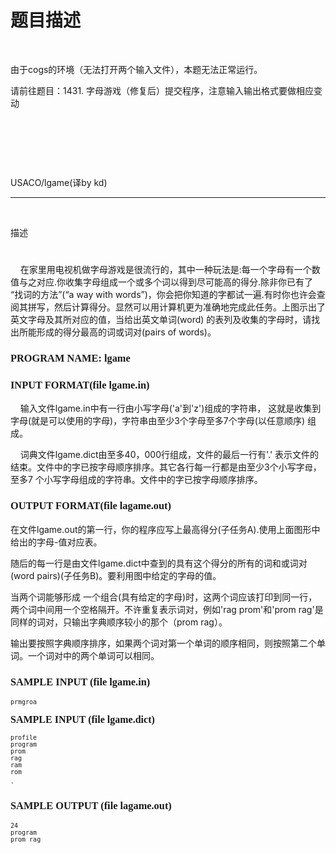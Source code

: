 # 题目描述


<p>
<br/>
</p>
<p>
由于cogs的环境（无法打开两个输入文件），本题无法正常运行。
</p>
<p>
请前往题目：1431. 字母游戏（修复后）提交程序，注意输入输出格式要做相应变动
</p>
<p>
<br/>
</p>
<p>
<br/>
</p>
<p>
<br/>
</p>
<p>
USACO/lgame(译by kd)
</p>
<hr/>
<p>
<br/>
</p>
<p>
描述
</p>
<h3 align="center">
<img alt="" src="/images/upload/image/20120711/20120711173100_35937.gif"/> 
</h3>
<p>
    在家里用电视机做字母游戏是很流行的，其中一种玩法是:每一个字母有一个数值与之对应.你收集字母组成一个或多个词以得到尽可能高的得分.除非你已有了 “找词的方法”(“a way with words”)，你会把你知道的字都试一遍.有时你也许会查阅其拼写，然后计算得分。显然可以用计算机更为准确地完成此任务。上图示出了英文字母及其所对应的值，当给出英文单词(word) 的表列及收集的字母时，请找出所能形成的得分最高的词或词对(pairs of words)。
</p>
<h3>
<span style="font-family:&#39;Times New Roman&#39;;">PROGRAM NAME: lgame</span> 
</h3>
<h3>
<span style="font-family:&#39;Times New Roman&#39;;">INPUT FORMAT(file lgame.in)</span> 
</h3>
<p>
    输入文件lgame.in中有一行由小写字母(&#39;a&#39;到&#39;z&#39;)组成的字符串， 这就是收集到字母(就是可以使用的字母)，字符串由至少3个字母至多7个字母(以任意顺序) 组成。
</p>
<p>
    词典文件lgame.dict由至多40，000行组成，文件的最后一行有&#39;.&#39; 表示文件的结束。文件中的字已按字母顺序排序。其它各行每一行都是由至少3个小写字<span style="font-size:small;">母</span>，至多7 个小写字母组成的字符串。文件中的字已按字母顺序排序。
</p>
<h3>
<span style="font-family:&#39;Times New Roman&#39;;">OUTPUT FORMAT(file lagame.out)</span> 
</h3>
<p>
在文件lgame.out的第一行，你的程序应写上最高得分(子任务A).使用上面图形中给出的字母-值对应表。
</p>
<p>
随后的每一行是由文件lgame.dict中查到的具有这个得分的所有的词和或词对(word pairs)(子任务B)。要利用图中给定的字母的值。
</p>
<p>
当两个词能够形成 一个组合(具有给定的字母)时，这两个词应该打印到同一行，两个词中间用一个空格隔开。不许重复表示词对，例如&#39;rag prom&#39;和&#39;prom rag&#39;是同样的词对，只输出字典顺序较小的那个（prom rag）。
</p>
<p>
输出要按照字典顺序排序，如果两个词对第一个单词的顺序相同，则按照第二个单词。一个词对中的两个单词可以相同。
</p>
<h3>
<span style="font-family:&#39;Times New Roman&#39;;">SAMPLE INPUT (file lgame.in)</span> 
</h3>
<pre><span style="font-size:small;">prmgroa </span></pre>
<pre><span style="font-family:&#39;Times New Roman&#39;;font-size:medium;"><b>SAMPLE INPUT (file lgame.dict)</b></span></pre>
<pre><span style="font-size:small;">profile
program
prom
rag
ram
rom
.</span> </pre>
<h3>
<span style="font-family:&#39;Times New Roman&#39;;">SAMPLE OUTPUT (file lagame.out)</span> 
</h3>
<pre><span style="font-size:small;">24
program
prom rag </span></pre>
<p>
 
</p>
